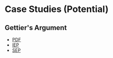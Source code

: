 # Case Studies (Potential)

## Gettier's Argument

- [PDF](https://fitelson.org/proseminar/gettier.pdf)
- [IEP](https://iep.utm.edu/gettier/)
- [SEP](https://plato.stanford.edu/entries/knowledge-analysis/)
